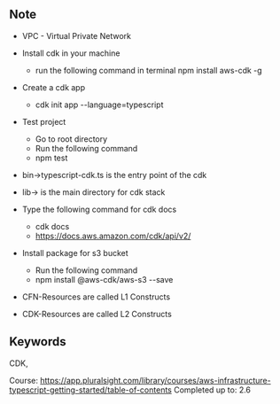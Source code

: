 ## Note
- VPC - Virtual Private Network
- Install cdk in your machine 
    - run the following command in terminal npm install aws-cdk -g 
- Create a cdk app
    - cdk init app --language=typescript

- Test project
    - Go to root directory
    - Run the following command
    - npm test

- bin->typescript-cdk.ts is the entry point of the cdk
- lib-> is the main directory for cdk stack
- Type the following command for cdk docs
    - cdk docs
    - https://docs.aws.amazon.com/cdk/api/v2/

- Install package for s3 bucket
    - Run the following command
    - npm install @aws-cdk/aws-s3 --save

- CFN-Resources are called L1 Constructs
- CDK-Resources are called L2 Constructs


## Keywords
CDK, 

Course: https://app.pluralsight.com/library/courses/aws-infrastructure-typescript-getting-started/table-of-contents
Completed up to: 2.6